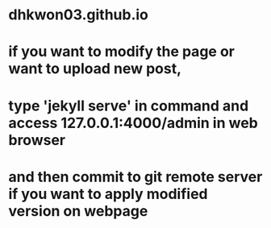 # dhkwon03.github.io

# if you want to modify the page or want to upload new post, 
# type 'jekyll serve' in command and access 127.0.0.1:4000/admin in web browser
# and then commit to git remote server if you want to apply modified version on webpage
